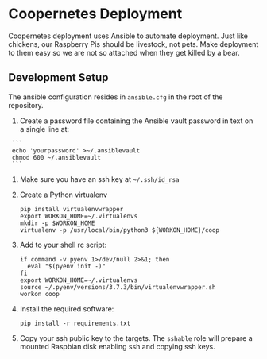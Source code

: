# Coopernetes Deployment

Coopernetes deployment uses Ansible to automate deployment. Just like chickens,
our Raspberry Pis should be livestock, not pets. Make deployment to them easy
so we are not so attached when they get killed by a bear.

## Development Setup

  The ansible configuration resides in `ansible.cfg` in the root of the repository.

  1.  Create a password file containing the Ansible vault password in text on a
      single line at:

     ```
     echo 'yourpassword' >~/.ansiblevault
     chmod 600 ~/.ansiblevault
     ```

  1. Make sure you have an ssh key at `~/.ssh/id_rsa`

  1. Create a Python virtualenv
     ```
     pip install virtualenvwrapper
     export WORKON_HOME=~/.virtualenvs
     mkdir -p $WORKON_HOME
     virtualenv -p /usr/local/bin/python3 ${WORKON_HOME}/coop
     ```

  1. Add to your shell rc script:
     ```
     if command -v pyenv 1>/dev/null 2>&1; then
       eval "$(pyenv init -)"
     fi
     export WORKON_HOME=~/.virtualenvs
     source ~/.pyenv/versions/3.7.3/bin/virtualenvwrapper.sh
     workon coop
     ```

  1. Install the required software:
     ```
     pip install -r requirements.txt
     ```

  1. Copy your ssh public key to the targets. The `sshable` role will prepare
     a mounted Raspbian disk enabling ssh and copying ssh keys.

